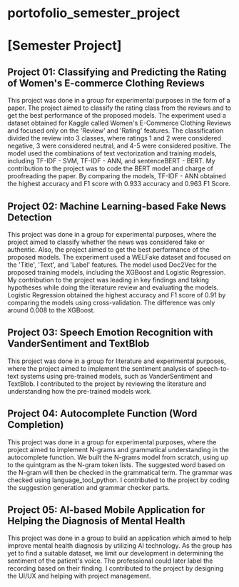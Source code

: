 # portofolio_semester_project

# [Semester Project]

## Project 01: Classifying and Predicting the Rating of Women's E-commerce Clothing Reviews
This project was done in a group for experimental purposes in the form of a paper. The project aimed to classify the rating class from the reviews and to get the best performance of the proposed models. The experiment used a dataset obtained for Kaggle called Women's E-Commerce Clothing Reviews and focused only on the 'Review' and 'Rating' features. The classification divided the review into 3 classes, where ratings 1 and 2 were considered negative, 3 were considered neutral, and 4-5 were considered positive. The model used the combinations of text vectorization and training models, including TF-IDF - SVM, TF-IDF - ANN, and sentenceBERT - BERT. My contribution to the project was to code the BERT model and charge of proofreading the paper. By comparing the models, TF-IDF - ANN obtained the highest accuracy and F1 score with 0.933 accuracy and 0.963 F1 Score.

## Project 02: Machine Learning-based Fake News Detection
This project was done in a group for experimental purposes, where the project aimed to classify whether the news was considered fake or authentic. Also, the project aimed to get the best performance of the proposed models. The experiment used a WELFake dataset and focused on the 'Title', 'Text', and 'Label' features. The model used Doc2Vec for the proposed training models, including the XGBoost and Logistic Regression. My contribution to the project was leading in key findings and taking hypotheses while doing the literature review and evaluating the models. Logistic Regression obtained the highest accuracy and F1 score of 0.91 by comparing the models using cross-validation. The difference was only around 0.008 to the XGBoost.

## Project 03: Speech Emotion Recognition with VanderSentiment and TextBlob
This project was done in a group for literature and experimental purposes, where the project aimed to implement the sentiment analysis of speech-to-text systems using pre-trained models, such as VanderSentiment and TextBlob. I contributed to the project by reviewing the literature and understanding how the pre-trained models work.

## Project 04: Autocomplete Function (Word Completion)
This project was done in a group for experimental purposes, where the project aimed to implement N-grams and grammatical understanding in the autocomplete function. We built the N-grams model from scratch, using up to the quintgram as the N-gram token lists. The suggested word based on the N-gram will then be checked in the grammatical term. The grammar was checked using language_tool_python. I contributed to the project by coding the suggestion generation and grammar checker parts.

## Project 05: AI-based Mobile Application for Helping the Diagnosis of Mental Health
This project was done in a group to build an application which aimed to help improve mental health diagnosis by utilizing AI technology. As the group has yet to find a suitable dataset, we limit our development in determining the sentiment of the patient's voice. The professional could later label the recording based on their finding. I contributed to the project by designing the UI/UX and helping with project management.
